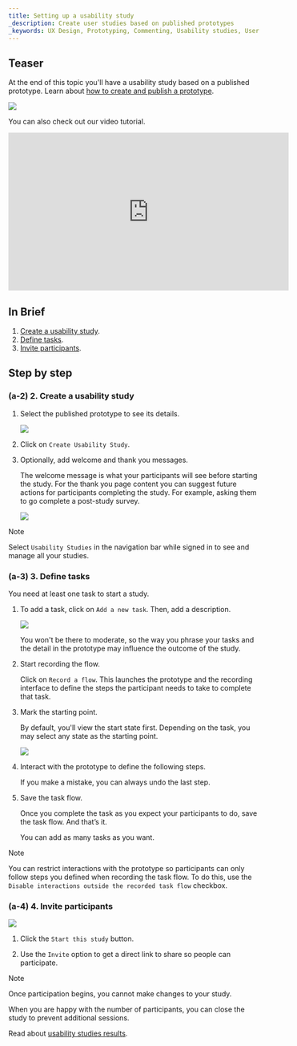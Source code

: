 ```yaml
---
title: Setting up a usability study
_description: Create user studies based on published prototypes
_keywords: UX Design, Prototyping, Commenting, Usability studies, User testing
---
```


## Teaser

At the end of this topic you'll have a usability study based on a published prototype. Learn about [how to create and publish a prototype][topic-1].

<div class="divider--half"></div>
<img src="../images/Setting_Up_a_Usability_Study_1.png" srcset="../images/Setting_Up_a_Usability_Study_1@2x.png 2x" />
<div class="divider--half"></div>
<div class="divider--half"></div>
<div class="divider--half"></div>
<div class="divider--half"></div>
<div class="divider--half"></div>

You can also check out our video tutorial.

<iframe width="560" height="315" src="https://www.youtube.com/embed/vilyDL4fDT0?list=PLZ4rRHIJepBuVK59H1W6cOg6foOD5wqii" frameborder="0" allow="autoplay; encrypted-media" allowfullscreen></iframe>


## In Brief
1. [Create a usability study][a-1].
2. [Define tasks][a-2].
3. [Invite participants][a-3].

##  Step by step

### (a-2) 2. Create a usability study

1. Select the published prototype to see its details.

    <div class="divider--half"></div>
    <img src="../images/Setting_Up_a_Usability_Study_2.png" srcset="../images/Setting_Up_a_Usability_Study_2@2x.png 2x" />
    <div class="divider--half"></div>
    <div class="divider--half"></div>
    <div class="divider--half"></div>
    <div class="divider--half"></div>
    <div class="divider--half"></div>

2. Click on `Create Usability Study`.

3. Optionally, add welcome and thank you messages.  

    The welcome message is what your participants will see before starting the study.
    For the thank you page content you can suggest future actions for participants completing the study. For example, asking them to go complete a post-study survey.

    <div class="divider--half"></div>
    <img src="../images/Setting_Up_a_Usability_Study_3.png" srcset="../images/Setting_Up_a_Usability_Study_3@2x.png 2x" />
    <div class="divider--half"></div>
    <div class="divider--half"></div>
    <div class="divider--half"></div>
    <div class="divider--half"></div>
    <div class="divider--half"></div>

> [!Note]
>Select `Usability Studies` in the navigation bar while signed in to see and manage all your studies.

### (a-3) 3. Define tasks

You need at least one task to start a study.

1. To add a task, click on `Add a new task`. Then, add a description.

    <div class="divider--half"></div>
    <img src="../images/Setting_Up_a_Usability_Study_4.png" srcset="../images/Setting_Up_a_Usability_Study_4@2x.png 2x" />
    <div class="divider--half"></div>
    <div class="divider--half"></div>
    <div class="divider--half"></div>
    <div class="divider--half"></div>
    <div class="divider--half"></div>

    You won't be there to moderate, so the way you phrase your tasks and the detail in the prototype may influence the outcome of the study.

2. Start recording the flow.

    Click on `Record a flow`.
    This launches the prototype and the recording interface to define the steps the participant needs to take to complete that task.
 
3. Mark the starting point. 

    By default, you'll view the start state first. Depending on the task, you may select any state as the starting point.

    <div class="divider--half"></div>
    <img src="../images/Setting_Up_a_Usability_Study_5.png" srcset="../images/Setting_Up_a_Usability_Study_5@2x.png 2x" />
    <div class="divider--half"></div>
    <div class="divider--half"></div>
    <div class="divider--half"></div>
    <div class="divider--half"></div>
    <div class="divider--half"></div>

4. Interact with the prototype to define the following steps.

    If you make a mistake, you can always undo the last step. 

5. Save the task flow. 

    Once you complete the task as you expect your participants to do, save the task flow. And that’s it.

    You can add as many tasks as you want.

> [!Note]
>You can restrict interactions with the prototype so participants can only follow steps you defined when recording the task flow. To do this, use the `Disable interactions outside the recorded task flow` checkbox.

### (a-4) 4. Invite participants

<div class="divider--half"></div>
<img src="../images/Setting_Up_a_Usability_Study_6.png" srcset="../images/Setting_Up_a_Usability_Study_6@2x.png 2x" />
<div class="divider--half"></div>
<div class="divider--half"></div>
<div class="divider--half"></div>
<div class="divider--half"></div>
<div class="divider--half"></div>

1. Click the `Start this study` button.

2. Use the `Invite` option to get a direct link to share so people can participate.

> [!Note]
>Once participation begins, you cannot make changes to your study.

When you are happy with the number of participants, you can close the study to prevent additional sessions.

Read about [usability studies results][topic-2].

[topic-1]: create-a-prototype.md
[topic-2]: usability-study-results-overview.md

[a-1]: #1-create-a-usability-study
[a-2]: #2-define-tasks
[a-3]: #3-invite-participants
